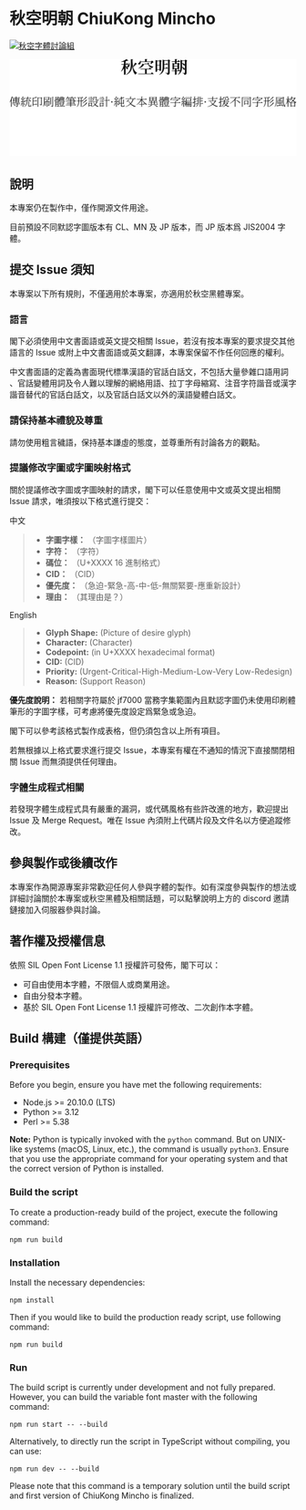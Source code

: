 # 秋空󠄁明󠄁朝󠄁 ChiuKong Mincho

[![秋空󠄁字體討論組](https://dcbadge.vercel.app/api/server/hebuGFm9fg)](https://discord.gg/hebuGFm9fg)

![ChiuKongMinchoLogo_Light](public/images/ChiuKongMinchoLogo_Light.svg#gh-light-mode-only)
![ChiuKongMinchoLogo_Dark](public/images/ChiuKongMinchoLogo_Dark.svg#gh-dark-mode-only)

## 說明

本專案仍在製作中，僅作開源文件用途。

目前預設不同默認字圖版本有 CL、MN 及 JP 版本，而 JP 版本爲 JIS2004 字體。

## 提交 Issue 須知

本專案以下所有規則，不僅適用於本專案，亦適用於秋空󠄁黑體專案。

### 語言

閣下必須使用中文書面語或英文提交相關 Issue，若沒有按本專案的要求提交其他語言的 Issue 或附上中文書面語或英文翻譯，本專案保留不作任何回應的權利。

中文書面語的定義為書面現代標準漢語的官話白話文，不包括大量參雜口語用詞 、官話變體用詞及令人難以理解的網絡用語、拉丁字母縮寫、注音字符諧音或漢字諧音替代的官話白話文，以及官話白話文以外的漢語變體白話文。

### 請保持基本禮貌及尊重

請勿使用粗言穢語，保持基本謙虛的態度，並尊重所有討論各方的觀點。

### 提議修改字圖或字圖映射格式

關於提議修改字圖或字圖映射的請求，閣下可以任意使用中文或英文提出相關 Issue 請求，唯須按以下格式進行提交：

中文

> -   **字圖字樣：** （字圖字樣圖片）
> -   **字符：** （字符）
> -   **碼位：** （U+XXXX 16 進制格式）
> -   **CID：** （CID）
> -   **優先度：** （急迫-緊急-高-中-低-無關緊要-應重新設計）
> -   **理由：** （其理由是？）

English

> -   **Glyph Shape:** (Picture of desire glyph)
> -   **Character:** (Character)
> -   **Codepoint:** (in U+XXXX hexadecimal format)
> -   **CID:** (CID)
> -   **Priority:** (Urgent-Critical-High-Medium-Low-Very Low-Redesign)
> -   **Reason:** (Support Reason)

**優先度說明：** 若相關字符屬於 jf7000 當務字集範圍內且默認字圖仍未使用印刷體筆形的字圖字樣，可考慮將優先度設定爲緊急或急迫。

閣下可以參考該格式製作成表格，但仍須包含以上所有項目。

若無根據以上格式要求進行提交 Issue，本專案有權在不通知的情況下直接關閉相關 Issue 而無須提供任何理由。

### 字體生成程式相關

若發現字體生成程式具有嚴重的漏洞，或代碼風格有些許改進的地方，歡迎提出 Issue 及 Merge Request。唯在 Issue 內須附上代碼片段及文件名以方便追蹤修改。

## 參與製作或後續改作

本專案作為開源專案非常歡迎任何人參與字體的製作。如有深度參與製作的想法或詳細討論關於本專案或秋空󠄁黑體及相關話題，可以點擊說明上方的 discord 邀請鏈接加入伺服器參與討論。

## 著作權及授權信息

依照 SIL Open Font License 1.1 授權許可發佈，閣下可以：

-   可自由使用本字體，不限個人或商業用途。
-   自由分發本字體。
-   基於 SIL Open Font License 1.1 授權許可修改、二次創作本字體。

## Build 構建（僅提供英語）

### Prerequisites

Before you begin, ensure you have met the following requirements:

-   Node.js >= 20.10.0 (LTS)
-   Python >= 3.12
-   Perl >= 5.38

**Note:** Python is typically invoked with the `python` command. But on UNIX-like systems (macOS, Linux, etc.), the command is usually `python3`. Ensure that you use the appropriate command for your operating system and that the correct version of Python is installed.

### Build the script

To create a production-ready build of the project, execute the following command:

```shell
npm run build
```

### Installation

Install the necessary dependencies:

```shell
npm install
```

Then if you would like to build the production ready script, use following command:

```shell
npm run build
```

### Run

The build script is currently under development and not fully prepared. However, you can build the variable font master with the following command:

```shell
npm run start -- --build
```

Alternatively, to directly run the script in TypeScript without compiling, you can use:

```shell
npm run dev -- --build
```

Please note that this command is a temporary solution until the build script and first version of ChiuKong Mincho is finalized.
